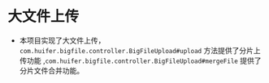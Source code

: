 # 大文件上传
- 本项目实现了大文件上传，`com.huifer.bigfile.controller.BigFileUpload#upload` 方法提供了分片上传功能 ,`com.huifer.bigfile.controller.BigFileUpload#mergeFile` 提供了分片文件合并功能。 

